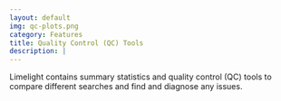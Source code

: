 ```yaml
---
layout: default
img: qc-plots.png
category: Features
title: Quality Control (QC) Tools
description: |
---
```

 Limelight contains summary statistics and quality control (QC) tools to compare different searches and find and diagnose any issues.
 